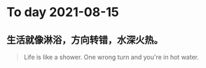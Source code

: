 
# To day 2021-08-15


## 生活就像淋浴，方向转错，水深火热。
> Life is like a shower. One wrong turn and you're in hot water.

    